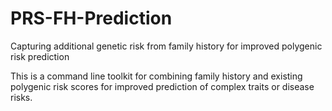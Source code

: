 # PRS-FH-Prediction
Capturing additional genetic risk from family history for improved polygenic risk prediction

This is a command line toolkit for combining family history and existing polygenic risk scores for improved prediction of complex traits or disease risks.





